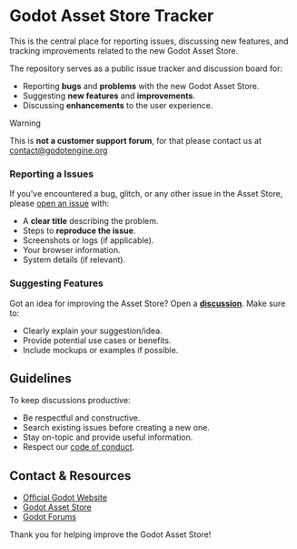 # Godot Asset Store Tracker

This is the central place for reporting issues, discussing new features, and tracking improvements related to the new Godot Asset Store.

The repository serves as a public issue tracker and discussion board for:
- Reporting **bugs** and **problems** with the new Godot Asset Store.
- Suggesting **new features** and **improvements**.
- Discussing **enhancements** to the user experience.

> [!WARNING] 
> This is **not a customer support forum**, for that please contact us at [contact@godotengine.org](contact@godotengine.org)

### Reporting a Issues
If you've encountered a bug, glitch, or any other issue in the Asset Store, please [open an issue](https://github.com/godotengine/godot-asset-store-tracker/issues/new) with:
- A **clear title** describing the problem.
- Steps to **reproduce the issue**.
- Screenshots or logs (if applicable).
- Your browser information.
- System details (if relevant).

### Suggesting Features
Got an idea for improving the Asset Store? Open a [**discussion**](https://github.com/godotengine/godot-asset-store-tracker/discussions).
Make sure to:
- Clearly explain your suggestion/idea.
- Provide potential use cases or benefits.
- Include mockups or examples if possible.

## Guidelines
To keep discussions productive:
- Be respectful and constructive.
- Search existing issues before creating a new one.
- Stay on-topic and provide useful information.
- Respect our [code of conduct](https://godotengine.org/code-of-conduct/).

## Contact & Resources
- [Official Godot Website](https://godotengine.org/)
- [Godot Asset Store](https://store.godotengine.org)
- [Godot Forums](https://forum.godotengine.org/)

Thank you for helping improve the Godot Asset Store!
